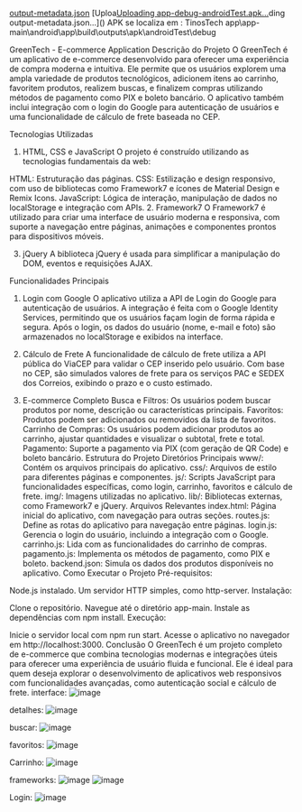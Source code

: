 [output-metadata.json](https://github.com/user-attachments/files/19931164/output-metadata.json)
[Uploa[Uploading app-debug-androidTest.apk…]()ding output-metadata.json…]()
APK se localiza em : TinosTech app\app-main\android\app\build\outputs\apk\androidTest\debug

GreenTech - E-commerce Application
Descrição do Projeto
O GreenTech é um aplicativo de e-commerce desenvolvido para oferecer uma experiência de compra moderna e intuitiva. Ele permite que os usuários explorem uma ampla variedade de produtos tecnológicos, adicionem itens ao carrinho, favoritem produtos, realizem buscas, e finalizem compras utilizando métodos de pagamento como PIX e boleto bancário. O aplicativo também inclui integração com o login do Google para autenticação de usuários e uma funcionalidade de cálculo de frete baseada no CEP.

Tecnologias Utilizadas
1. HTML, CSS e JavaScript
O projeto é construído utilizando as tecnologias fundamentais da web:

HTML: Estruturação das páginas.
CSS: Estilização e design responsivo, com uso de bibliotecas como Framework7 e ícones de Material Design e Remix Icons.
JavaScript: Lógica de interação, manipulação de dados no localStorage e integração com APIs.
2. Framework7
O Framework7 é utilizado para criar uma interface de usuário moderna e responsiva, com suporte a navegação entre páginas, animações e componentes prontos para dispositivos móveis.

3. jQuery
A biblioteca jQuery é usada para simplificar a manipulação do DOM, eventos e requisições AJAX.

Funcionalidades Principais
1. Login com Google
O aplicativo utiliza a API de Login do Google para autenticação de usuários. A integração é feita com o Google Identity Services, permitindo que os usuários façam login de forma rápida e segura. Após o login, os dados do usuário (nome, e-mail e foto) são armazenados no localStorage e exibidos na interface.

2. Cálculo de Frete
A funcionalidade de cálculo de frete utiliza a API pública do ViaCEP para validar o CEP inserido pelo usuário. Com base no CEP, são simulados valores de frete para os serviços PAC e SEDEX dos Correios, exibindo o prazo e o custo estimado.

3. E-commerce Completo
Busca e Filtros: Os usuários podem buscar produtos por nome, descrição ou características principais.
Favoritos: Produtos podem ser adicionados ou removidos da lista de favoritos.
Carrinho de Compras: Os usuários podem adicionar produtos ao carrinho, ajustar quantidades e visualizar o subtotal, frete e total.
Pagamento: Suporte a pagamento via PIX (com geração de QR Code) e boleto bancário.
Estrutura do Projeto
Diretórios Principais
www/: Contém os arquivos principais do aplicativo.
css/: Arquivos de estilo para diferentes páginas e componentes.
js/: Scripts JavaScript para funcionalidades específicas, como login, carrinho, favoritos e cálculo de frete.
img/: Imagens utilizadas no aplicativo.
lib/: Bibliotecas externas, como Framework7 e jQuery.
Arquivos Relevantes
index.html: Página inicial do aplicativo, com navegação para outras seções.
routes.js: Define as rotas do aplicativo para navegação entre páginas.
login.js: Gerencia o login do usuário, incluindo a integração com o Google.
carrinho.js: Lida com as funcionalidades do carrinho de compras.
pagamento.js: Implementa os métodos de pagamento, como PIX e boleto.
backend.json: Simula os dados dos produtos disponíveis no aplicativo.
Como Executar o Projeto
Pré-requisitos:

Node.js instalado.
Um servidor HTTP simples, como http-server.
Instalação:

Clone o repositório.
Navegue até o diretório app-main.
Instale as dependências com npm install.
Execução:

Inicie o servidor local com npm run start.
Acesse o aplicativo no navegador em http://localhost:3000.
Conclusão
O GreenTech é um projeto completo de e-commerce que combina tecnologias modernas e integrações úteis para oferecer uma experiência de usuário fluida e funcional. Ele é ideal para quem deseja explorar o desenvolvimento de aplicativos web responsivos com funcionalidades avançadas, como autenticação social e cálculo de frete.
interface:
![image](https://github.com/user-attachments/assets/979fbdb5-71d7-4c98-8db3-44106dd5af3d)

detalhes:
![image](https://github.com/user-attachments/assets/6be686fa-9603-4a31-8ad3-2351690f8524)

buscar:
![image](https://github.com/user-attachments/assets/3501c1e3-a4e6-4cbe-b360-20bed22acd04)

favoritos:
![image](https://github.com/user-attachments/assets/e75dbfdc-842d-4eca-900f-958c84d24a40)

Carrinho:
![image](https://github.com/user-attachments/assets/404298c0-ee2a-4af1-a170-6db940877aea)

frameworks:
![image](https://github.com/user-attachments/assets/76970f57-f189-4796-abf8-74b1e895c0b0)
![image](https://github.com/user-attachments/assets/35201f36-7f5d-4238-97ca-ecae764a933c)

Login:
![image](https://github.com/user-attachments/assets/27783af3-64ad-4500-9037-e50e0f9a9135)







